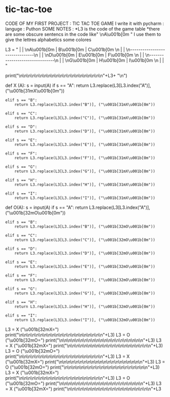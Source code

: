 # tic-tac-toe
CODE OF MY FIRST PROJECT : TIC TAC TOE GAME 
I write it with pycharm :
languge : Puthon
SOME NOTES : 
*L3 is the code of the game table
*there are some obscure sentencs in the code like" \nA\u001b[0m "  I use them to give the lettres alphabetics some colores









L3 = "        |               |         \nA\u001b[0m       |       B\u001b[0m       |    C\u001b[0m      \n        |               |         \n-------------------------------\n        |               |         \nD\u001b[0m       |       E\u001b[0m       |    F\u001b[0m    \n        |               |         \n-------------------------------\n        |               |        \nG\u001b[0m       |       H\u001b[0m       |    I\u001b[0m    \n        |               |         "


print("\n\n\n\n\n\n\n\n\n\n\n\n\n\n\n\n\n\n\n\n\n"+L3+ "\n")

def X (A):
    s = input(A)
    if s == "A":
        return  L3.replace(L3[L3.index("A")], ("\u001b[31mX\u001b[0m"))

    elif s == "B":
        return L3.replace(L3[L3.index("B")], ("\u001b[31mX\u001b[0m"))

    elif s == "C":
        return L3.replace(L3[L3.index("C")], ("\u001b[31mX\u001b[0m"))

    elif s == "D":
        return L3.replace(L3[L3.index("D")], ("\u001b[31mX\u001b[0m"))

    elif s == "E":
        return L3.replace(L3[L3.index("E")], ("\u001b[31mX\u001b[0m"))

    elif s == "F":
        return L3.replace(L3[L3.index("F")], ("\u001b[31mX\u001b[0m"))

    elif s == "G":
        return L3.replace(L3[L3.index("G")], ("\u001b[31mX\u001b[0m"))

    elif s == "H":
        return L3.replace(L3[L3.index("H")], ("\u001b[31mX\u001b[0m"))

    elif s == "I":
        return L3.replace(L3[L3.index("I")], ("\u001b[31mX\u001b[0m"))


def O(A):
    s = input(A)
    if s == "A":
        return L3.replace(L3[L3.index("A")], ("\u001b[32mO\u001b[0m"))

    elif s == "B":
        return L3.replace(L3[L3.index("B")], ("\u001b[32mO\u001b[0m"))

    elif s == "C":
        return L3.replace(L3[L3.index("C")], ("\u001b[32mO\u001b[0m"))

    elif s == "D":
        return L3.replace(L3[L3.index("D")], ("\u001b[32mO\u001b[0m"))

    elif s == "E":
        return L3.replace(L3[L3.index("E")], ("\u001b[32mO\u001b[0m"))

    elif s == "F":
        return L3.replace(L3[L3.index("F")], ("\u001b[32mO\u001b[0m"))

    elif s == "G":
        return L3.replace(L3[L3.index("G")], ("\u001b[32mO\u001b[0m"))

    elif s == "H":
        return L3.replace(L3[L3.index("H")], ("\u001b[32mO\u001b[0m"))

    elif s == "I":
        return L3.replace(L3[L3.index("I")], ("\u001b[32mO\u001b[0m"))


L3 = X ("\u001b[32mX=")
print("\n\n\n\n\n\n\n\n\n\n\n\n\n\n\n\n\n\n\n\n\n"+L3)
L3 = O ("\u001b[32mO=")
print("\n\n\n\n\n\n\n\n\n\n\n\n\n\n\n\n\n\n\n\n\n"+L3)
L3 = X ("\u001b[32mX=")
print("\n\n\n\n\n\n\n\n\n\n\n\n\n\n\n\n\n\n\n\n\n"+L3)
L3 = O ("\u001b[32mO=")
print("\n\n\n\n\n\n\n\n\n\n\n\n\n\n\n\n\n\n\n\n\n"+L3)
L3 = X ("\u001b[32mX=")
print("\n\n\n\n\n\n\n\n\n\n\n\n\n\n\n\n\n\n\n\n\n"+L3)
L3 = O ("\u001b[32mO=")
print("\n\n\n\n\n\n\n\n\n\n\n\n\n\n\n\n\n\n\n\n\n"+L3)
L3 = X ("\u001b[32mX=")
print("\n\n\n\n\n\n\n\n\n\n\n\n\n\n\n\n\n\n\n\n\n"+L3)
L3 = O ("\u001b[32mO=")
print("\n\n\n\n\n\n\n\n\n\n\n\n\n\n\n\n\n\n\n\n\n"+L3)
L3 = X ("\u001b[32mX=")
print("\n\n\n\n\n\n\n\n\n\n\n\n\n\n\n\n\n\n\n\n\n"+L3

